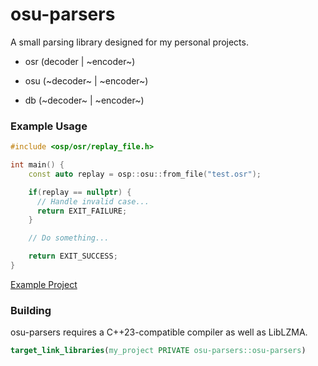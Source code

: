 # osu-parsers

A small parsing library designed for my personal projects.

* osr (decoder | ~encoder~)

* osu (~decoder~ | ~encoder~)

* db  (~decoder~ | ~encoder~)

### Example Usage

```cpp
#include <osp/osr/replay_file.h>

int main() {
    const auto replay = osp::osu::from_file("test.osr");

    if(replay == nullptr) {
      // Handle invalid case...
      return EXIT_FAILURE;
    }

    // Do something...

    return EXIT_SUCCESS;
}
```

[Example Project](https://github.com/pushfq/replay_player)

### Building

osu-parsers requires a C++23-compatible compiler as well as LibLZMA.

```cmake
target_link_libraries(my_project PRIVATE osu-parsers::osu-parsers)
```
